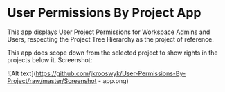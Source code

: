 User Permissions By Project App
================================

This app displays User Project Permissions for Workspace Admins and Users, respecting the Project Tree Hierarchy as the project of reference.

This app does scope down from the selected project to show rights in the projects below it.
Screenshot:<P>
![Alt text](https://github.com/jkrooswyk/User-Permissions-By-Project/raw/master/Screenshot - app.png)
